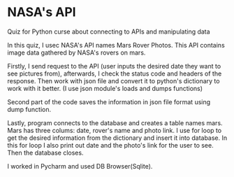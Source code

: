 # NASA's API
Quiz for Python curse about connecting to APIs and manipulating data

In this quiz, I usec NASA's API names Mars Rover Photos. This API contains image data gathered by NASA's rovers on mars.

Firstly, I send request to the API (user inputs the desired date they want to see pictures from), afterwards, I check the status code and headers of the response. 
Then work with json file and convert it to python's dictionary to work with it better. (I use json module's loads and dumps functions)

Second part of the code saves the information in json file format using dump function.

Lastly, program connects to the database and creates a table names mars. Mars has three colums: date, rover's name and photo link.
I use for loop to get the desired information from the dictionary and insert it into database. In this for loop I also print out 
date and the photo's link for the user to see. Then the database closes.

I worked in Pycharm and used DB Browser(Sqlite).
